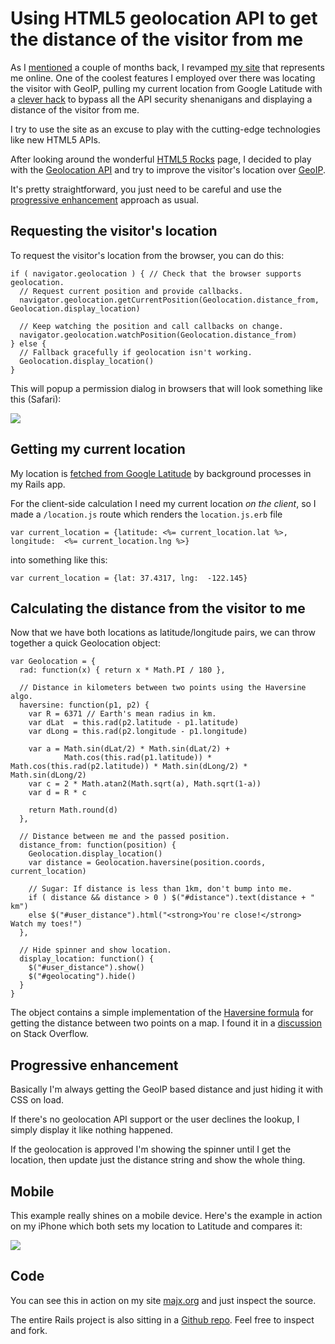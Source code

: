# Using HTML5 geolocation API to get the distance of the visitor from me

As I [mentioned][1] a couple of months back, I revamped [my site](http://majx.org) that represents me online.
One of the coolest features I employed over there was locating the visitor with GeoIP,
pulling my current location from Google Latitude with a [clever hack][2] to bypass all the API security
shenanigans and displaying a distance of the visitor from me.

I try to use the site as an excuse to play with the cutting-edge technologies like new HTML5 APIs.

After looking around the wonderful [HTML5 Rocks][3] page, I decided to play with the [Geolocation API][4]
and try to improve the visitor's location over [GeoIP][5].

It's pretty straightforward, you just need to be careful and use the [progressive enhancement][6] approach
as usual.

## Requesting the visitor's location

To request the visitor's location from the browser, you can do this:

    if ( navigator.geolocation ) { // Check that the browser supports geolocation.
      // Request current position and provide callbacks.
      navigator.geolocation.getCurrentPosition(Geolocation.distance_from, Geolocation.display_location)
      
      // Keep watching the position and call callbacks on change.
      navigator.geolocation.watchPosition(Geolocation.distance_from)
    } else {
      // Fallback gracefully if geolocation isn't working.
      Geolocation.display_location()
    }
    
This will popup a permission dialog in browsers that will look something like this (Safari):

![](http://media.tumblr.com/tumblr_lrwszelcq41qahol6.png)

## Getting my current location

My location is [fetched from Google Latitude][2] by background processes in my Rails app. 

For the client-side calculation I need my current location _on the client_, so I made a 
`/location.js` route which renders the `location.js.erb` file

    var current_location = {latitude: <%= current_location.lat %>, longitude:  <%= current_location.lng %>}
    
into something like this:

    var current_location = {lat: 37.4317, lng:  -122.145}

## Calculating the distance from the visitor to me

Now that we have both locations as latitude/longitude pairs, we can throw together a quick
Geolocation object:

    var Geolocation = {
      rad: function(x) { return x * Math.PI / 180 },
  
      // Distance in kilometers between two points using the Haversine algo.
      haversine: function(p1, p2) {
        var R = 6371 // Earth's mean radius in km.
        var dLat  = this.rad(p2.latitude - p1.latitude)
        var dLong = this.rad(p2.longitude - p1.longitude)

        var a = Math.sin(dLat/2) * Math.sin(dLat/2) +
                Math.cos(this.rad(p1.latitude)) * Math.cos(this.rad(p2.latitude)) * Math.sin(dLong/2) * Math.sin(dLong/2)
        var c = 2 * Math.atan2(Math.sqrt(a), Math.sqrt(1-a))
        var d = R * c

        return Math.round(d)
      },
  
      // Distance between me and the passed position.
      distance_from: function(position) {
        Geolocation.display_location()
        var distance = Geolocation.haversine(position.coords, current_location)
        
        // Sugar: If distance is less than 1km, don't bump into me.
        if ( distance && distance > 0 ) $("#distance").text(distance + " km")
        else $("#user_distance").html("<strong>You're close!</strong> Watch my toes!")
      },
  
      // Hide spinner and show location.
      display_location: function() {
        $("#user_distance").show()
        $("#geolocating").hide()
      }
    }
    
The object contains a simple implementation of the [Haversine formula][7] for getting the distance between
two points on a map. I found it in a [discussion][8] on Stack Overflow.

## Progressive enhancement

Basically I'm always getting the GeoIP based distance and just hiding it with CSS on load.

If there's no geolocation API support or the user declines the lookup, I simply display it like nothing happened.

If the geolocation is approved I'm showing the spinner until I get the location, then update just the distance
string and show the whole thing.

## Mobile

This example really shines on a mobile device. Here's the example in action on my iPhone which both sets my 
location to Latitude and compares it:

![](http://media.tumblr.com/tumblr_lrwur3C2cP1qahol6.png)

## Code

You can see this in action on my site [majx.org](http://majx.org) and just inspect the source. 

The entire Rails project is also sitting in a [Github repo][9]. Feel free to inspect and fork.


[1]: http://breakthebit.org/post/6481842203/my-revamped-nethome-is-now-online
[2]: http://breakthebit.org/post/6482987550/get-your-location-from-google-latitude-api-simple-with
[3]: http://html5rocks.com
[4]: http://playground.html5rocks.com/#get_current_position
[5]: http://rubygems.org/gems/geoip
[6]: http://www.alistapart.com/articles/understandingprogressiveenhancement
[7]: http://en.wikipedia.org/wiki/Haversine_formula
[8]: http://stackoverflow.com/questions/1502590/calculate-distance-between-two-points-in-google-maps-v3
[9]: https://github.com/mihar/majxorg
